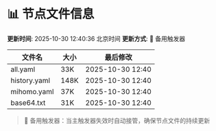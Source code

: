 # 📊 节点文件信息

**更新时间**: 2025-10-30 12:40:36 北京时间
**更新方式**: 🔄 备用触发器

| 文件名 | 大小 | 最后修改 |
|--------|------|----------|
| all.yaml | 33K | 2025-10-30 12:40 |
| history.yaml | 148K | 2025-10-30 12:40 |
| mihomo.yaml | 37K | 2025-10-30 12:40 |
| base64.txt | 31K | 2025-10-30 12:40 |

> 🔄 备用触发器：当主触发器失效时自动接管，确保节点文件的持续更新
